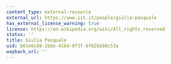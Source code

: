 ```yaml
---
content_type: external-resource
external_url: https://www.iit.it/people/giulia-pasquale
has_external_license_warning: true
license: https://en.wikipedia.org/wiki/All_rights_reserved
status: ''
title: Giulia Pasquale
uid: b61e6c08-2bbb-41b4-8f3f-6f62bb98c53a
wayback_url: ''
---
```

